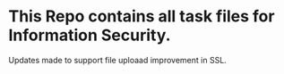 # This Repo contains all task files for Information Security. 

Updates made to support file uploaad improvement in SSL. 

